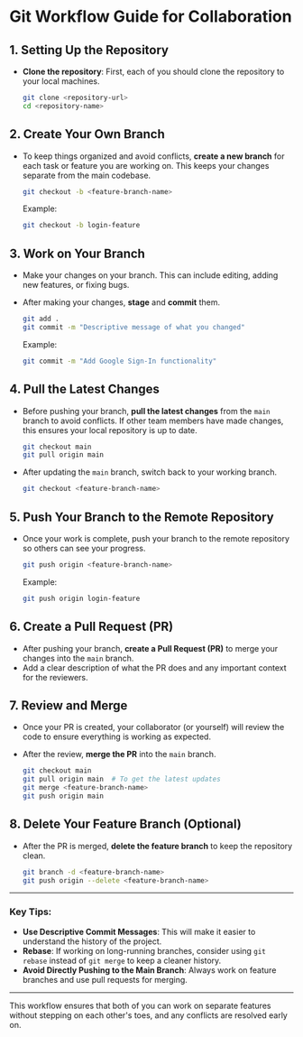 # Git Workflow Guide for Collaboration

## 1. **Setting Up the Repository**

- **Clone the repository**:
  First, each of you should clone the repository to your local machines.

  ```bash
  git clone <repository-url>
  cd <repository-name>
  ```

## 2. **Create Your Own Branch**

- To keep things organized and avoid conflicts, **create a new branch** for each task or feature you are working on. This keeps your changes separate from the main codebase.

  ```bash
  git checkout -b <feature-branch-name>
  ```

  Example:
  ```bash
  git checkout -b login-feature
  ```

## 3. **Work on Your Branch**

- Make your changes on your branch. This can include editing, adding new features, or fixing bugs.
- After making your changes, **stage** and **commit** them.

  ```bash
  git add .
  git commit -m "Descriptive message of what you changed"
  ```

  Example:
  ```bash
  git commit -m "Add Google Sign-In functionality"
  ```

## 4. **Pull the Latest Changes**

- Before pushing your branch, **pull the latest changes** from the `main` branch to avoid conflicts. If other team members have made changes, this ensures your local repository is up to date.

  ```bash
  git checkout main
  git pull origin main
  ```

- After updating the `main` branch, switch back to your working branch.

  ```bash
  git checkout <feature-branch-name>
  ```

## 5. **Push Your Branch to the Remote Repository**

- Once your work is complete, push your branch to the remote repository so others can see your progress.

  ```bash
  git push origin <feature-branch-name>
  ```

  Example:
  ```bash
  git push origin login-feature
  ```

## 6. **Create a Pull Request (PR)**

- After pushing your branch, **create a Pull Request (PR)** to merge your changes into the `main` branch.
- Add a clear description of what the PR does and any important context for the reviewers.

## 7. **Review and Merge**

- Once your PR is created, your collaborator (or yourself) will review the code to ensure everything is working as expected.
- After the review, **merge the PR** into the `main` branch.

  ```bash
  git checkout main
  git pull origin main  # To get the latest updates
  git merge <feature-branch-name>
  git push origin main
  ```

## 8. **Delete Your Feature Branch (Optional)**

- After the PR is merged, **delete the feature branch** to keep the repository clean.

  ```bash
  git branch -d <feature-branch-name>
  git push origin --delete <feature-branch-name>
  ```

---

### Key Tips:

- **Use Descriptive Commit Messages**: This will make it easier to understand the history of the project.
- **Rebase**: If working on long-running branches, consider using `git rebase` instead of `git merge` to keep a cleaner history.
- **Avoid Directly Pushing to the Main Branch**: Always work on feature branches and use pull requests for merging.

---

This workflow ensures that both of you can work on separate features without stepping on each other's toes, and any conflicts are resolved early on.